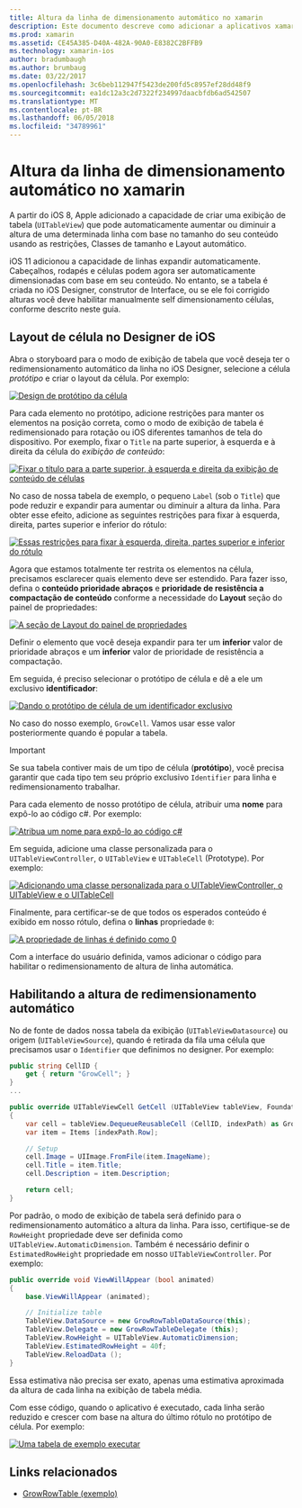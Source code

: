 ```yaml
---
title: Altura da linha de dimensionamento automático no xamarin
description: Este documento descreve como adicionar a aplicativos xamarin linhas da tabela de exibição cujas alturas variam com base no conteúdo. Ele aborda o layout de célula no Designer de iOS e a altura de redimensionamento automático habilitação.
ms.prod: xamarin
ms.assetid: CE45A385-D40A-482A-90A0-E8382C2BFFB9
ms.technology: xamarin-ios
author: bradumbaugh
ms.author: brumbaug
ms.date: 03/22/2017
ms.openlocfilehash: 3c6beb112947f5423de200fd5c8957ef28dd48f9
ms.sourcegitcommit: ea1dc12a3c2d7322f234997daacbfdb6ad542507
ms.translationtype: MT
ms.contentlocale: pt-BR
ms.lasthandoff: 06/05/2018
ms.locfileid: "34789961"
---
```

# <a name="auto-sizing-row-height-in-xamarinios"></a>Altura da linha de dimensionamento automático no xamarin

A partir do iOS 8, Apple adicionado a capacidade de criar uma exibição de tabela (`UITableView`) que pode automaticamente aumentar ou diminuir a altura de uma determinada linha com base no tamanho do seu conteúdo usando as restrições, Classes de tamanho e Layout automático.

iOS 11 adicionou a capacidade de linhas expandir automaticamente. Cabeçalhos, rodapés e células podem agora ser automaticamente dimensionadas com base em seu conteúdo. No entanto, se a tabela é criada no iOS Designer, construtor de Interface, ou se ele foi corrigido alturas você deve habilitar manualmente self dimensionamento células, conforme descrito neste guia.

## <a name="cell-layout-in-the-ios-designer"></a>Layout de célula no Designer de iOS

Abra o storyboard para o modo de exibição de tabela que você deseja ter o redimensionamento automático da linha no iOS Designer, selecione a célula *protótipo* e criar o layout da célula. Por exemplo:

[![](autosizing-row-height-images/table01.png "Design de protótipo da célula")](autosizing-row-height-images/table01.png#lightbox)

Para cada elemento no protótipo, adicione restrições para manter os elementos na posição correta, como o modo de exibição de tabela é redimensionado para rotação ou iOS diferentes tamanhos de tela do dispositivo. Por exemplo, fixar o `Title` na parte superior, à esquerda e à direita da célula do *exibição de conteúdo*:

[![](autosizing-row-height-images/table02.png "Fixar o título para a parte superior, à esquerda e direita da exibição de conteúdo de células")](autosizing-row-height-images/table02.png#lightbox)

No caso de nossa tabela de exemplo, o pequeno `Label` (sob o `Title`) que pode reduzir e expandir para aumentar ou diminuir a altura da linha. Para obter esse efeito, adicione as seguintes restrições para fixar à esquerda, direita, partes superior e inferior do rótulo:

[![](autosizing-row-height-images/table03.png "Essas restrições para fixar à esquerda, direita, partes superior e inferior do rótulo")](autosizing-row-height-images/table03.png#lightbox)

Agora que estamos totalmente ter restrita os elementos na célula, precisamos esclarecer quais elemento deve ser estendido. Para fazer isso, defina o **conteúdo prioridade abraços** e **prioridade de resistência a compactação de conteúdo** conforme a necessidade do **Layout** seção do painel de propriedades:

[![](autosizing-row-height-images/table03a.png "A seção de Layout do painel de propriedades")](autosizing-row-height-images/table03a.png#lightbox)

Definir o elemento que você deseja expandir para ter um **inferior** valor de prioridade abraços e um **inferior** valor de prioridade de resistência a compactação.

Em seguida, é preciso selecionar o protótipo de célula e dê a ele um exclusivo **identificador**:

[![](autosizing-row-height-images/table04.png "Dando o protótipo de célula de um identificador exclusivo")](autosizing-row-height-images/table04.png#lightbox)

No caso do nosso exemplo, `GrowCell`. Vamos usar esse valor posteriormente quando é popular a tabela.

> [!IMPORTANT]
> Se sua tabela contiver mais de um tipo de célula (**protótipo**), você precisa garantir que cada tipo tem seu próprio exclusivo `Identifier` para linha e redimensionamento trabalhar.

Para cada elemento de nosso protótipo de célula, atribuir uma **nome** para expô-lo ao código c#. Por exemplo:

[![](autosizing-row-height-images/table05.png "Atribua um nome para expô-lo ao código c#")](autosizing-row-height-images/table05.png#lightbox)

Em seguida, adicione uma classe personalizada para o `UITableViewController`, o `UITableView` e `UITableCell` (Prototype). Por exemplo: 

[![](autosizing-row-height-images/table06.png "Adicionando uma classe personalizada para o UITableViewController, o UITableView e o UITableCell")](autosizing-row-height-images/table06.png#lightbox)

Finalmente, para certificar-se de que todos os esperados conteúdo é exibido em nosso rótulo, defina o **linhas** propriedade `0`:

[![](autosizing-row-height-images/table06.png "A propriedade de linhas é definido como 0")](autosizing-row-height-images/table06a.png#lightbox)

Com a interface do usuário definida, vamos adicionar o código para habilitar o redimensionamento de altura de linha automática.

## <a name="enabling-auto-resizing-height"></a>Habilitando a altura de redimensionamento automático

No de fonte de dados nossa tabela da exibição (`UITableViewDatasource`) ou origem (`UITableViewSource`), quando é retirada da fila uma célula que precisamos usar o `Identifier` que definimos no designer. Por exemplo:

```csharp
public string CellID {
    get { return "GrowCell"; }
}
...

public override UITableViewCell GetCell (UITableView tableView, Foundation.NSIndexPath indexPath)
{
    var cell = tableView.DequeueReusableCell (CellID, indexPath) as GrowRowTableCell;
    var item = Items [indexPath.Row];

    // Setup
    cell.Image = UIImage.FromFile(item.ImageName);
    cell.Title = item.Title;
    cell.Description = item.Description;

    return cell;
}
```

Por padrão, o modo de exibição de tabela será definido para o redimensionamento automático a altura da linha. Para isso, certifique-se de `RowHeight` propriedade deve ser definida como `UITableView.AutomaticDimension`. Também é necessário definir o `EstimatedRowHeight` propriedade em nosso `UITableViewController`. Por exemplo:

```csharp
public override void ViewWillAppear (bool animated)
{
    base.ViewWillAppear (animated);

    // Initialize table
    TableView.DataSource = new GrowRowTableDataSource(this);
    TableView.Delegate = new GrowRowTableDelegate (this);
    TableView.RowHeight = UITableView.AutomaticDimension;
    TableView.EstimatedRowHeight = 40f;
    TableView.ReloadData ();
}
```

Essa estimativa não precisa ser exato, apenas uma estimativa aproximada da altura de cada linha na exibição de tabela média.

Com esse código, quando o aplicativo é executado, cada linha serão reduzido e crescer com base na altura do último rótulo no protótipo de célula. Por exemplo:

[![](autosizing-row-height-images/table07.png "Uma tabela de exemplo executar")](autosizing-row-height-images/table07.png#lightbox)


## <a name="related-links"></a>Links relacionados

- [GrowRowTable (exemplo)](https://developer.xamarin.com/samples/monotouch/GrowRowTable/)
